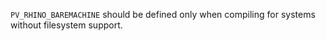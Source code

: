 `PV_RHINO_BAREMACHINE` should be defined only when compiling for systems without filesystem support.